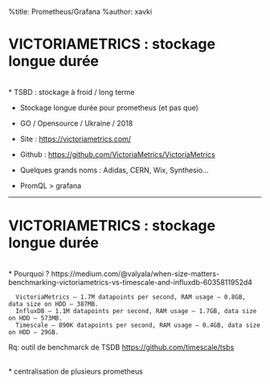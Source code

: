 %title: Prometheus/Grafana
%author: xavki


# VICTORIAMETRICS : stockage longue durée



<br>
* TSBD : stockage à froid / long terme

* Stockage longue durée pour prometheus (et pas que)

* GO / Opensource / Ukraine / 2018

* Site : https://victoriametrics.com/

* Github : https://github.com/VictoriaMetrics/VictoriaMetrics

* Quelques grands noms : Adidas, CERN, Wix, Synthesio...

* PromQL > grafana

------------------------------------------------------------------------------------------

# VICTORIAMETRICS : stockage longue durée


<br>
* Pourquoi ? 
https://medium.com/@valyala/when-size-matters-benchmarking-victoriametrics-vs-timescale-and-influxdb-6035811952d4

```
  VictoriaMetrics — 1.7M datapoints per second, RAM usage — 0.8GB, data size on HDD — 387MB.
  InfluxDB — 1.1M datapoints per second, RAM usage — 1.7GB, data size on HDD — 573MB.
  Timescale — 890K datapoints per second, RAM usage — 0.4GB, data size on HDD — 29GB.
```

Rq: outil de benchmarck de TSDB https://github.com/timescale/tsbs

<br>
* centralisation de plusieurs prometheus
